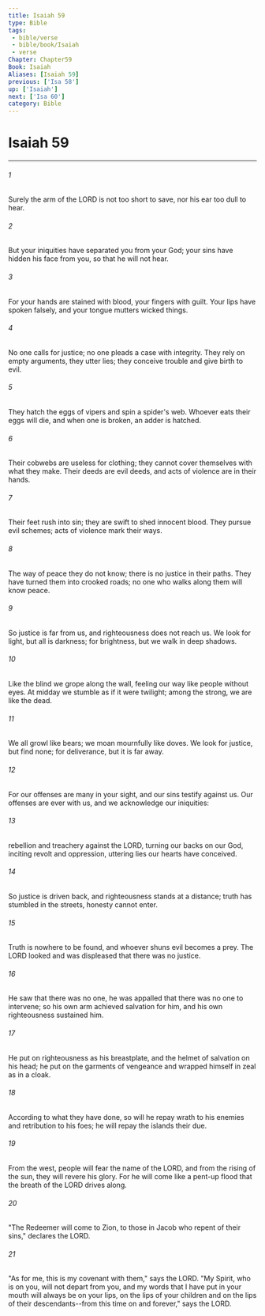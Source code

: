 ```yaml
---
title: Isaiah 59
type: Bible
tags:
 - bible/verse
 - bible/book/Isaiah
 - verse
Chapter: Chapter59
Book: Isaiah
Aliases: [Isaiah 59]
previous: ['Isa 58']
up: ['Isaiah']
next: ['Isa 60']
category: Bible
---
```

# Isaiah 59

***


###### 1 
Surely the arm of the LORD is not too short to save, nor his ear too dull to hear. 

###### 2 
But your iniquities have separated you from your God; your sins have hidden his face from you, so that he will not hear. 

###### 3 
For your hands are stained with blood, your fingers with guilt. Your lips have spoken falsely, and your tongue mutters wicked things. 

###### 4 
No one calls for justice; no one pleads a case with integrity. They rely on empty arguments, they utter lies; they conceive trouble and give birth to evil. 

###### 5 
They hatch the eggs of vipers and spin a spider's web. Whoever eats their eggs will die, and when one is broken, an adder is hatched. 

###### 6 
Their cobwebs are useless for clothing; they cannot cover themselves with what they make. Their deeds are evil deeds, and acts of violence are in their hands. 

###### 7 
Their feet rush into sin; they are swift to shed innocent blood. They pursue evil schemes; acts of violence mark their ways. 

###### 8 
The way of peace they do not know; there is no justice in their paths. They have turned them into crooked roads; no one who walks along them will know peace. 

###### 9 
So justice is far from us, and righteousness does not reach us. We look for light, but all is darkness; for brightness, but we walk in deep shadows. 

###### 10 
Like the blind we grope along the wall, feeling our way like people without eyes. At midday we stumble as if it were twilight; among the strong, we are like the dead. 

###### 11 
We all growl like bears; we moan mournfully like doves. We look for justice, but find none; for deliverance, but it is far away. 

###### 12 
For our offenses are many in your sight, and our sins testify against us. Our offenses are ever with us, and we acknowledge our iniquities: 

###### 13 
rebellion and treachery against the LORD, turning our backs on our God, inciting revolt and oppression, uttering lies our hearts have conceived. 

###### 14 
So justice is driven back, and righteousness stands at a distance; truth has stumbled in the streets, honesty cannot enter. 

###### 15 
Truth is nowhere to be found, and whoever shuns evil becomes a prey. The LORD looked and was displeased that there was no justice. 

###### 16 
He saw that there was no one, he was appalled that there was no one to intervene; so his own arm achieved salvation for him, and his own righteousness sustained him. 

###### 17 
He put on righteousness as his breastplate, and the helmet of salvation on his head; he put on the garments of vengeance and wrapped himself in zeal as in a cloak. 

###### 18 
According to what they have done, so will he repay wrath to his enemies and retribution to his foes; he will repay the islands their due. 

###### 19 
From the west, people will fear the name of the LORD, and from the rising of the sun, they will revere his glory. For he will come like a pent-up flood that the breath of the LORD drives along. 

###### 20 
"The Redeemer will come to Zion, to those in Jacob who repent of their sins," declares the LORD. 

###### 21 
"As for me, this is my covenant with them," says the LORD. "My Spirit, who is on you, will not depart from you, and my words that I have put in your mouth will always be on your lips, on the lips of your children and on the lips of their descendants--from this time on and forever," says the LORD. 
